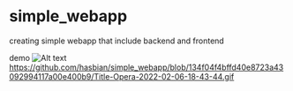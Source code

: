 # simple_webapp
creating simple webapp that include backend and frontend

demo
 ![ Alt text]( https://github.com/hasbian/simple_webapp/blob/134f04f4bffd40e8723a43092994117a00e400b9/Title-Opera-2022-02-06-18-43-44.gif) https://github.com/hasbian/simple_webapp/blob/134f04f4bffd40e8723a43092994117a00e400b9/Title-Opera-2022-02-06-18-43-44.gif
